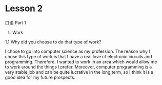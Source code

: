 # Lesson 2

口语 Part 1

1. Work

1.1 Why did you choose to do that type of work?

I chose to go into computer science as my profession. The reason why I chose this type of work is that I have a real love of electronic circuits and programming. Therefore, I wanted to work in an area which would allow me to work around the things I prefer. Moreover, computer programming is a very stable job and can be quite lucrative in the long term, so I think it is a good idea for my future prospects.
